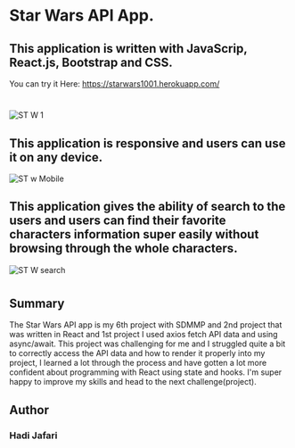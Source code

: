 # Star Wars API App.

## This application is written with JavaScrip, React.js, Bootstrap and CSS.

You can try it Here: https://starwars1001.herokuapp.com/

#
![ST W 1](https://user-images.githubusercontent.com/62669085/197240451-28ad3316-39bb-4006-baed-00f4af8354db.jpg)

## This application is responsive and users can use it on any device.

![ST w Mobile](https://user-images.githubusercontent.com/62669085/197240836-5aca220d-5b52-472e-8867-6a77beecb4a0.jpg)

## This application gives the ability of search to the users and users can find their favorite characters information super easily without browsing through the whole characters.

![ST W search](https://user-images.githubusercontent.com/62669085/197241075-faecc990-cb3b-4bd8-bb8c-42e71a570874.jpg)

#

## Summary
The Star Wars API app is my 6th project with SDMMP and 2nd project that was written in React and 1st project I used axios  fetch API data and using async/await. This project was challenging for me and  I struggled quite a bit to correctly access the API data and how to render it properly into my project, I learned a lot through the process and have gotten a lot more confident about programming with React using state and hooks. I'm super happy to improve my skills and head to the next challenge(project).

## Author
### Hadi Jafari 
